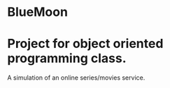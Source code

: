 # BlueMoon
# Project for object oriented programming class.

A simulation of an online series/movies service. 
